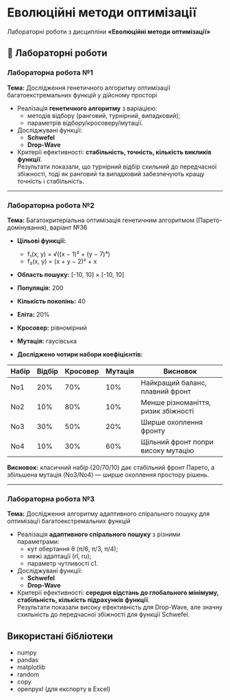 # Еволюційні методи оптимізації  

Лабораторні роботи з дисципліни **«Еволюційні методи оптимізації»**  

## 📌 Лабораторні роботи

### Лабораторна робота №1  
**Тема:** Дослідження генетичного алгоритму оптимізації багатоекстремальних функцій у дійсному просторі  

- Реалізація **генетичного алгоритму** з варіацією:
  - методів відбору (ранговий, турнірний, випадковий);
  - параметрів відбору/кросоверу/мутації.
- Досліджувані функції:
  - **Schwefel**
  - **Drop-Wave**
- Критерії ефективності: **стабільність, точність, кількість викликів функції**.   
Результати показали, що турнірний відбір схильний до передчасної збіжності, тоді як ранговий та випадковий забезпечують кращу точність і стабільність.  

---
### Лабораторна робота №2  
**Тема:** Багатокритеріальна оптимізація генетичним алгоритмом (Парето-домінування), варіант №36  

- **Цільові функції:**
  - f₁(x, y) = √((x − 1)² + (y − 7)⁴)  
  - f₂(x, y) = (x + y − 2)² + x  

- **Область пошуку:** [-10, 10] × [-10, 10]  
- **Популяція:** 200  
- **Кількість поколінь:** 40  
- **Еліта:** 20%  
- **Кросовер:** рівномірний  
- **Мутація:** гаусівська  

- **Досліджено чотири набори коефіцієнтів:**

| Набір | Відбір | Кросовер | Мутація | Висновок |
|-------|--------|----------|---------|----------|
| No1   | 20%    | 70%      | 10%     | Найкращий баланс, плавний фронт |
| No2   | 10%    | 80%      | 10%     | Менше різноманіття, ризик збіжності |
| No3   | 30%    | 50%      | 20%     | Ширше охоплення фронту |
| No4   | 10%    | 30%      | 60%     | Щільний фронт попри високу мутацію |

**Висновок:** класичний набір (20/70/10) дає стабільний фронт Парето, а збільшена мутація (No3/No4) — ширше охоплення простору рішень.  

---
### Лабораторна робота №3  
**Тема:** Дослідження алгоритму адаптивного спірального пошуку для оптимізації багатоекстремальних функцій  

- Реалізація **адаптивного спірального пошуку** з різними параметрами:
  - кут обертання θ (π/6, π/3, π/4);
  - межі адаптації (rl, ru);
  - параметр чутливості c1.
- Досліджувані функції:
  - **Schwefel**
  - **Drop-Wave**
- Критерії ефективності: **середня відстань до глобального мінімуму, стабільність, кількість підрахунків функції**.  
Результати показали високу ефективність для Drop-Wave, але значну схильність до передчасної збіжності для функції Schwefel.

## Використані бібліотеки
- numpy
- pandas
- matplotlib
- random
- copy
- openpyxl (для експорту в Excel)

